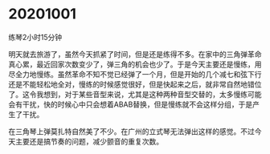 # 20201001

练琴2小时15分钟

明天就去旅游了，虽然今天抓紧了时间，但是还是练得不多。在家中的三角弹革命真心累，最近回家次数变少了，弹三角的机会也少了。于是今天主要还是慢练，用尽全力地慢练。虽然革命不知不觉已经弹了一个月，但是开始的几个减七和弦下行还是不能轻松地全对，慢练的时候感觉很好，但是快起来之后，就非常自然地错位了。这令我想到，对于某些音型来说，尤其是这种两种音型交替的，太多慢练可能会有干扰，快的时候心中只会想着ABAB替换，但是慢练就不会这样分组，于是产生了干扰。

在三角琴上弹莫扎特自然美了不少。在广州的立式琴无法弹出这样的感觉。不过今天主要还是搞节奏的问题，减少颤音的重复次数。

